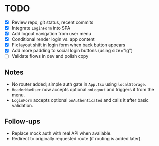 # TODO

- [x] Review repo, git status, recent commits
- [x] Integrate `LoginForm` into SPA
- [x] Add logout navigation from user menu
- [x] Conditional render login vs. app content
- [x] Fix layout shift in login form when back button appears
- [x] Add more padding to social login buttons (using size="lg")
- [ ] Validate flows in dev and polish copy

## Notes

- No router added; simple auth gate in `App.tsx` using `localStorage`.
- `HeaderNavUser` now accepts optional `onLogout` and triggers it from the menu.
- `LoginForm` accepts optional `onAuthenticated` and calls it after basic validation.

## Follow-ups

- Replace mock auth with real API when available.
- Redirect to originally requested route (if routing is added later).

